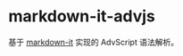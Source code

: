 # markdown-it-advjs

基于 [markdown-it](https://github.com/markdown-it/markdown-it) 实现的 AdvScript 语法解析。
